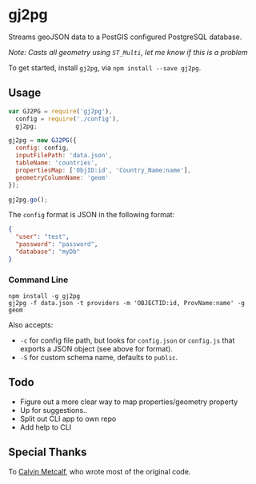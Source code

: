 # gj2pg

Streams geoJSON data to a PostGIS configured PostgreSQL database.

*Note: Casts all geometry using `ST_Multi`, let me know if this is a problem*

To get started, install `gj2pg`, via `npm install --save gj2pg`.


## Usage

```js
var GJ2PG = require('gj2pg'),
  config = require('./config'),
  gj2pg;

gj2pg = new GJ2PG({
  config: config,
  inputFilePath: 'data.json',
  tableName: 'countries',
  propertiesMap: ['ObjID:id', 'Country_Name:name'],
  geometryColumnName: 'geom'
});

gj2pg.go();
```

The `config` format is JSON in the following format:

```json
{
  "user": "test",
  "password": "password",
  "database": "myDb"
}
```

### Command Line

```
npm install -g gj2pg
gj2pg -f data.json -t providers -m 'OBJECTID:id, ProvName:name' -g geom
```

Also accepts:
* `-c` for config file path, but looks for `config.json` or `config.js` that exports a JSON object (see above for format).
* `-S` for custom schema name, defaults to `public`.


## Todo

* Figure out a more clear way to map properties/geometry property
* Up for suggestions..
* Split out CLI app to own repo
* Add help to CLI


## Special Thanks

To [Calvin Metcalf][1], who wrote most of the original code.

[1]: https://github.com/calvinmetcalf
